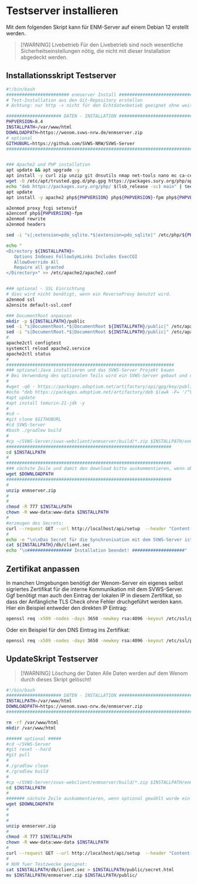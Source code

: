 # Testserver installieren 

Mit dem folgenden Skript kann für ENM-Server auf einem Debian 12 erstellt werden. 

> [!WARNING] Livebetrieb
> Für den Livebetrieb sind noch wesentliche Sicherheitseinstellungen nötig, die nicht mit dieser Installation abgedeckt werden. 

## Installationsskript Testserver

```bash
#!/bin/bash
######################## enmserver Install ######################################
# Test-Installation aus den Git-Repository erstellen
# Achtung: nur http -> nicht für den Echtdatenbetieb geeignet ohne weitere Anpassungen!

##################### DATEN - INSTALLATION ######################################
PHPVERSION=8.4
INSTALLPATH=/var/www/html
DOWNLOADPATH=https://wenom.svws-nrw.de/enmserver.zip
# optional 
GITHUBURL=https://github.com/SVWS-NRW/SVWS-Server
#################################################################################


### Apache2 und PHP installation
apt update && apt upgrade -y
apt install -y curl zip unzip git dnsutils nmap net-tools nano mc ca-certificates gnupg2 lsb-release apt-transport-https gnupg
wget -O /etc/apt/trusted.gpg.d/php.gpg https://packages.sury.org/php/apt.gpg
echo "deb https://packages.sury.org/php/ $(lsb_release -sc) main" | tee /etc/apt/sources.list.d/php.list
apt update
apt install -y apache2 php${PHPVERSION} php${PHPVERSION}-fpm php${PHPVERSION}-sqlite3

a2enmod proxy_fcgi setenvif
a2enconf php${PHPVERSION}-fpm
a2enmod rewrite
a2enmod headers

sed -i "s|;extension=pdo_sqlite.*$|extension=pdo_sqlite|" /etc/php/${PHPVERSION}/apache2/php.ini

echo "
<Directory ${INSTALLPATH}>
   Options Indexes FollowSymLinks Includes ExecCGI
   AllowOverride All
   Require all granted
</Directory>" >> /etc/apache2/apache2.conf


### optional - SSL Einrichtung
# dies wird nicht benötigt, wenn ein ReverseProxy benutzt wird. 
a2enmod ssl
a2ensite default-ssl.conf

### DocumentRoot anpassen
mkdir -p ${INSTALLPATH}/public
sed -i "s|DocumentRoot.*$|DocumentRoot ${INSTALLPATH}/public|" /etc/apache2/sites-available/000-default.conf
sed -i "s|DocumentRoot.*$|DocumentRoot ${INSTALLPATH}/public|" /etc/apache2/sites-available/default-ssl.conf
#
apache2ctl configtest
systemctl reload apache2.service
apache2ctl status
#
################################################################
### optional:Java installieren und das SVWS-Server Projekt bauen
# Bei Verwendung des optionalen Teils wird ein SVWS-Server gebaut und damit auch die Quellen des ENM-Servers. Dies ist nur in Testumgebungen empfehlenswert.
#
#wget -qO - https://packages.adoptium.net/artifactory/api/gpg/key/public | gpg --dearmor | tee /etc/apt/trusted.gpg.d/adoptium.gpg > /dev/null
#echo "deb https://packages.adoptium.net/artifactory/deb $(awk -F= '/^VERSION_CODENAME/{print$2}' /etc/os-release) main" | tee /etc/apt/sources.list.d/adoptium.list
#apt update
#apt install temurin-21-jdk -y
#
#cd ~
#git clone $GITHUBURL
#cd SVWS-Server
#bash ./gradlew build
#
#cp ~/SVWS-Server/svws-webclient/enmserver/build/*.zip $INSTALLPATH/enmserver.zip
###############################################################
cd $INSTALLPATH
#
###############################################################
### nächste Zeile und damit den download bitte auskommentieren, wenn oben "optional" das build aus dem Repository auskommentiert wurde #######
wget $DOWNLOADPATH
###############################################################
#
unzip enmserver.zip
#
#
chmod -R 777 $INSTALLPATH
chown -R www-data:www-data $INSTALLPATH
#
#erzeugen des Secrets:
curl --request GET --url http://localhost/api/setup  --header "Content-Type: application/x-www-form-urlencoded"
#
echo -e "\n\nDas Secret für die Synchronisation mit dem SVWS-Server ist:\n"
cat ${INSTALLPATH}/db/client.sec
echo "\n################# Installation beendet! ####################"
```

## Zertifikat anpassen 
In manchen Umgebungen benötigt der Wenom-Server ein eigenes selbst sigriertes Zertifikat für die 
interne Kommunikation mit dem SVWS-Server. 
Ggf benötigt man auch den Eintrag der lokalen IP in diesem Zertifikat, so dass der Anfängliche TLS Check ohne Fehler druchgeführt werden kann. 
Hier ein Beispiel entweder den direkten IP Eintrag: 
```bash
openssl req -x509 -nodes -days 3650 -newkey rsa:4096 -keyout /etc/ssl/private/wenomtest-selfsigned.key -out /etc/ssl/certs/wenomtest-selfsigned.crt -subj "/C=DE/ST=NRW/L=NRW/O=NONE/CN=localhost" -addext "subjectAltName = IP:10.0.1.1" 
```
Oder ein Beispiel für den DNS Eintrag ins Zertifikat:

```bash
openssl req -x509 -nodes -days 3650 -newkey rsa:4096 -keyout /etc/ssl/private/wenomtest-selfsigned.key -out /etc/ssl/certs/wenomtest-selfsigned.crt -subj "/C=DE/ST=NRW/L=NRW/O=NONE/CN=localhost"-addext "subjectAltName = DNS:wenomtest2"
```





## UpdateSkript Testserver

>[!WARNING] Löschung der Daten
> Alle Daten werden auf dem Wenom durch dieses Skript gelöscht!

```bash
#!/bin/bash
##################### DATEN - INSTALLATION ######################################
INSTALLPATH=/var/www/html
DOWNLOADPATH=https://wenom.svws-nrw.de/enmserver.zip
#################################################################################

rm -rf /var/www/html
mkdir /var/www/html

###### optional #####
#cd ~/SVWS-Server
#git reset --hard
#git pull
#
#./gradlew clean
#./gradlew build
#
#cp ~/SVWS-Server/svws-webclient/enmserver/build/*.zip $INSTALLPATH/enmserver.zip
cd $INSTALLPATH
#
####### nächste Zeile auskommentieren, wenn optional gewählt wurde ein build erwünscht #######
wget $DOWNLOADPATH
#
#
#
unzip enmserver.zip
#
chmod -R 777 $INSTALLPATH
chown -R www-data:www-data $INSTALLPATH
#
curl --request GET --url http://localhost/api/setup  --header "Content-Type: application/x-www-form-urlencoded" 
#
# NUR fuer Testzwecke geeignet:
cat $INSTALLPATH/db/client.sec > $INSTALLPATH/public/secret.html
mv $INSTALLPATH/enmserver.zip $INSTALLPATH/public/      
```
